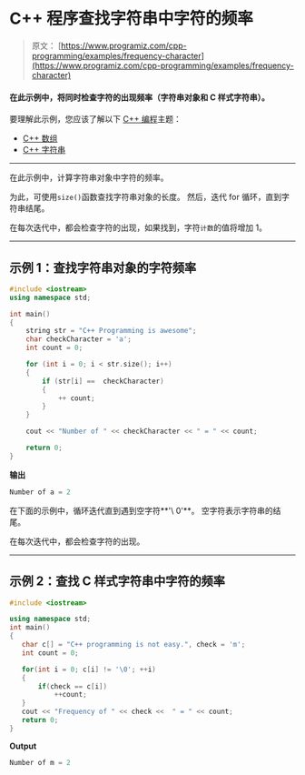 # C++ 程序查找字符串中字符的频率

> 原文： [https://www.programiz.com/cpp-programming/examples/frequency-character](https://www.programiz.com/cpp-programming/examples/frequency-character)

#### 在此示例中，将同时检查字符的出现频率（字符串对象和 C 样式字符串）。

要理解此示例，您应该了解以下 [C++ 编程](/cpp-programming "C++ tutorial")主题：

*   [C++ 数组](/cpp-programming/arrays)
*   [C++ 字符串](/cpp-programming/strings)

* * *

在此示例中，计算字符串对象中字符的频率。

为此，可使用`size()`函数查找字符串对象的长度。 然后，迭代 for 循环，直到字符串结尾。

在每次迭代中，都会检查字符的出现，如果找到，字符`计数`的值将增加 1。

* * *

## 示例 1：查找字符串对象的字符频率

```cpp
#include <iostream>
using namespace std;

int main()
{
    string str = "C++ Programming is awesome";
    char checkCharacter = 'a';
    int count = 0;

    for (int i = 0; i < str.size(); i++)
    {
        if (str[i] ==  checkCharacter)
        {
            ++ count;
        }
    }

    cout << "Number of " << checkCharacter << " = " << count;

    return 0;
} 
```

**输出**

```cpp
Number of a = 2
```

在下面的示例中，循环迭代直到遇到空字符**'\ 0'**。 空字符表示字符串的结尾。

在每次迭代中，都会检查字符的出现。

* * *

## 示例 2：查找 C 样式字符串中字符的频率

```cpp
#include <iostream>

using namespace std;
int main()
{
   char c[] = "C++ programming is not easy.", check = 'm';
   int count = 0;

   for(int i = 0; c[i] != '\0'; ++i)
   {
       if(check == c[i])
           ++count;
   }
   cout << "Frequency of " << check <<  " = " << count;
   return 0;
}
```

**Output**

```cpp
Number of m = 2
```